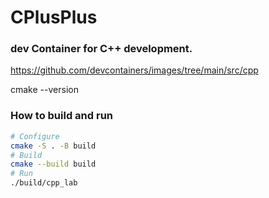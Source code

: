 # CPlusPlus


### dev Container for C++ development.
https://github.com/devcontainers/images/tree/main/src/cpp


cmake --version


### How to build and run
```bash
# Configure
cmake -S . -B build 
# Build
cmake --build build
# Run
./build/cpp_lab
```